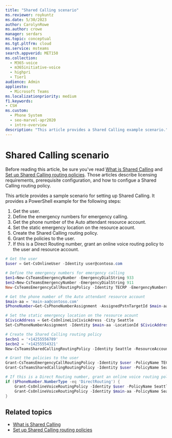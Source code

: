 ```yaml
---
title: "Shared Calling scenario"
ms.reviewer: roykuntz
ms.date: 5/30/2023
author: CarolynRowe
ms.author: crowe
manager: serdars
ms.topic: conceptual
ms.tgt.pltfrm: cloud
ms.service: msteams
search.appverid: MET150
ms.collection: 
  - M365-voice
  - m365initiative-voice
  - highpri
  - Tier1
audience: Admin
appliesto: 
  - Microsoft Teams
ms.localizationpriority: medium
f1.keywords:
- CSH
ms.custom: 
  - Phone System
  - seo-marvel-apr2020
  - intro-overview
description: "This article provides a Shared Calling example scenario."
---
```


# Shared Calling scenario

Before reading this article, be sure you've read [What is Shared Calling](shared-calling-plan.md) and [Set up Shared Calling routing policies](shared-calling-setup.md). Those articles describe licensing requirements, prerequisite configuration, and how to configue a Shared Calling routing policy. 

This article provides a sample scenario for setting up Shared Calling.  It provides a PowerShell example for the following steps: 

1. Get the user.
2. Define the emergency numbers for emergency calling.
3. Get the phone number of the Auto attendant resource account.
4. Set the static emergency location on the resource acount.
5. Create the Shared Calling routing policy.
6. Grant the policies to the user.
7. If this is a Direct Routing number, grant an online voice routing policy to the user and resource account.


```powershell
# Get the user
$user = Get-CsOnlineUser -Identity user@contoso.com

# Define the emergency numbers for emergency calling
$en1=New-CsTeamsEmergencyNumber -EmergencyDialString 933
$en2=New-CsTeamsEmergencyNumber -EmergencyDialString 911
New-CsTeamsEmergencyCallRoutingPolicy -Identity TECRP -EmergencyNumbers @{add=$en1,$en2} -AllowEnhancedEmergencyServices $true

# Get the phone number of the Auto attendant resource account
$main-aa = 'main-aa@contoso.com'
$PhoneNumber=Get-CsPhoneNumberAssignment -AssignedPstnTargetId $main-aa

# Set the static emergency location on the resource acount
$CivicAddress = Get-CsOnlineLisCivicAdress -City Seattle
Set-CsPhoneNumberAssignment -Identity $main-aa -LocationId $CivicAddress.DefaultLocationId -PhoneNumber $PhoneNumber.TelephoneNumber -PhoneNumberType $PhoneNumber.NumberType

# Create the Shared Calling routing policy
$ecbn1 = '+14255556789'
$ecbn2 = '+14255554321'
New-CsTeamsSharedCallingRoutingPolicy -Identity Seattle -ResourceAccount $main-aa -EmergencyCallbackNumbers {@add=$ecbn1,$ecbn2}

# Grant the policies to the user
Grant-CsTeamsEmergencyCallRoutingPolicy -Identity $user -PolicyName TECRP
Grant-CsTeamsSharedCallingRoutingPolicy -Identity $user -PolicyName Seattle

# If this is a Direct Routing number, grant an online voice routing policy to the user and resource account
if ($PhoneNumber.NumberType -eq 'DirectRouting') {
	Grant-CsOnlineVoiceRoutingPolicy -Identity $user -PolicyName Seattle
	Grant-CsOnlineVoiceRoutingPolicy -Identity $main-aa -PolicyName Seattle
}

```



## Related topics

- [What is Shared Calling](shared-calling-plan.md)
- [Set up Shared Calling routing policies](shared-calling-setup.md)

